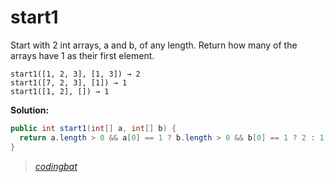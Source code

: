 # start1

Start with 2 int arrays, a and b, of any length. Return how many of the arrays have 1 as their first element.

```
start1([1, 2, 3], [1, 3]) → 2
start1([7, 2, 3], [1]) → 1
start1([1, 2], []) → 1
```

**Solution:**

```java
public int start1(int[] a, int[] b) {
  return a.length > 0 && a[0] == 1 ? b.length > 0 && b[0] == 1 ? 2 : 1 : b.length >0 && b[0] == 1 ? 1 : 0;
}
```

> _[codingbat](http://codingbat.com/prob/p109660)_